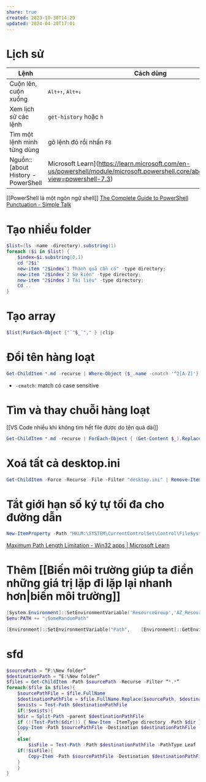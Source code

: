 ```yaml
---
share: true
created: 2023-10-30T14:29
updated: 2024-04-20T17:01
---
```

# Lịch sử
| Lệnh                        | Cách dùng                          |
| --------------------------- | ---------------------------------- |
| Cuộn lên, cuộn xuống        | <kbd>Alt+↑</kbd>, <kbd>Alt+↓</kbd> |
| Xem lịch sử các lệnh        | `get-history` hoặc `h`             |
| Tìm một lệnh mình từng dùng | gõ lệnh đó rồi nhấn `F8`           |
Nguồn:: [about History - PowerShell | Microsoft Learn](https://learn.microsoft.com/en-us/powershell/module/microsoft.powershell.core/about/about_history?view=powershell-7.3)

[[PowerShell là một ngôn ngữ shell]]
[The Complete Guide to PowerShell Punctuation - Simple Talk](https://www.red-gate.com/simple-talk/sysadmin/powershell/the-complete-guide-to-powershell-punctuation/)
# Tạo nhiều folder
```PowerShell
$list=(ls -name -directory).substring(1)
foreach ($i in $list) {
	$index=$i.substring(0,1)
	cd "2$i" 
	new-item "2$index`1 Thành quả cần có" -type directory;
	new-item "2$index`2 Sự kiện" -type directory;
	new-item "2$index`3 Tài liệu" -type directory;
	Cd ..
}
```
# Tạo array
```PowerShell
$list|ForEach-Object {"`"$_`"," } |clip
```
# Đổi tên hàng loạt
```PowerShell
Get-ChildItem *.md -recurse | Where-Object {$_.name -cmatch '^2[A-Z]'}  | Rename-Item -newname { $_.name -replace '^2(.*)', '4$1'} -whatif 
```
- `-cmatch`: match có case sensitive
# Tìm và thay chuỗi hàng loạt
[[VS Code nhiều khi không tìm hết file được do tên quá dài]]
```PowerShell
Get-ChildItem *.md -recurse | ForEach-Object { (Get-Content $_).Replace('Kết quả cần có::','Thành quả cần có::') | Set-Content $_ } 
```
# Xoá tất cả desktop.ini 
```PowerShell
Get-ChildItem -Force -Recurse -File -Filter "desktop.ini" | Remove-Item -force
```
# Tắt giới hạn số ký tự tối đa cho đường dẫn
```PowerShell
New-ItemProperty -Path "HKLM:\SYSTEM\CurrentControlSet\Control\FileSystem" -Name "LongPathsEnabled" -Value 1 -PropertyType DWORD -Force
```
[Maximum Path Length Limitation - Win32 apps | Microsoft Learn](https://learn.microsoft.com/en-us/windows/win32/fileio/maximum-file-path-limitation?tabs=powershell#enable-long-paths-in-windows-10-version-1607-and-later)

# Thêm [[Biến môi trường giúp ta điền những giá trị lặp đi lặp lại nhanh hơn|biến môi trường]] 
```PowerShell
[System.Environment]::SetEnvironmentVariable('ResourceGroup','AZ_Resource_Group', 'User')
$env:PATH += ";SomeRandomPath"
```
```PowerShell
[Environment]::SetEnvironmentVariable("Path",    [Environment]::GetEnvironmentVariable("Path", [EnvironmentVariableTarget]::Machine) + ";C:\bin", [EnvironmentVariableTarget]::Machine)
```
# sfd
```PowerShell
$sourcePath = “F:\New folder”  
$destinationPath = “E:\New folder”  
$files = Get-ChildItem -Path $sourcePath -Recurse -Filter “*.*”  
foreach($file in $files){  
	$sourcePathFile = $file.FullName  
	$destinationPathFile = $file.FullName.Replace($sourcePath, $destinationPath)  
	$exists = Test-Path $destinationPathFile  
	if(!$exists){  
	$dir = Split-Path -parent $destinationPathFile  
	if (!(Test-Path($dir))) { New-Item -ItemType directory -Path $dir }  
	Copy-Item -Path $sourcePathFile -Destination $destinationPathFile -Recurse -Force  
	}  
	else{  
		$isFile = Test-Path -Path $destinationPathFile -PathType Leaf  
	if(!$isFile){  
		Copy-Item -Path $sourcePathFile -Destination $destinationPathFile -Recurse -Force  
	}  
	}  
}
```
